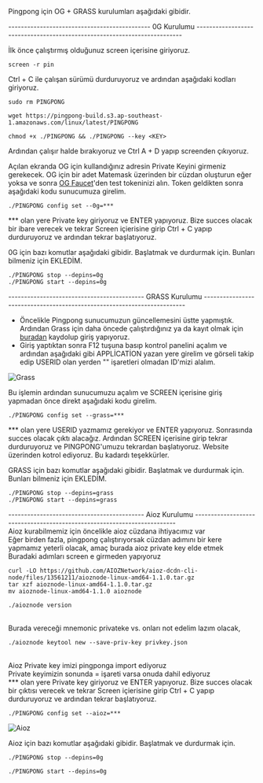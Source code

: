 Pingpong için OG + GRASS kurulumları aşağıdaki gibidir.

--------------------------------------------- 0G Kurulumu -------------------------------------------------------------------------

İlk önce çalıştırmış olduğunuz screen içerisine giriyoruz.
```console
screen -r pin
```

Ctrl + C ile çalışan sürümü durduruyoruz ve ardından aşağıdaki kodları giriyoruz.
```console
sudo rm PINGPONG

wget https://pingpong-build.s3.ap-southeast-1.amazonaws.com/linux/latest/PINGPONG

chmod +x ./PINGPONG && ./PINGPONG --key <KEY>
```
Ardından çalışır halde bırakıyoruz ve Ctrl A + D  yapıp screenden çıkıyoruz.

Açılan ekranda OG için kullandığınız adresin Private Keyini girmeniz gerekecek. OG için bir adet Matemask üzerinden bir cüzdan oluşturun eğer yoksa ve sonra [OG Faucet](https://faucet.0g.ai/)'den test tokeninizi alın. Token geldikten sonra aşağıdaki kodu sunucumuza girelim.
```console
./PINGPONG config set --0g=***
```
*** olan yere Private key giriyoruz ve ENTER yapıyoruz. Bize succes olacak bir ibare verecek ve tekrar Screen içierisine girip Ctrl + C yapıp durduruyoruz ve ardından tekrar başlatıyoruz.

0G için bazı komutlar aşağıdaki gibidir. Başlatmak ve durdurmak için. Bunları bilmeniz için EKLEDİM.
```console
./PINGPONG stop --depins=0g
./PINGPONG start --depins=0g
```


------------------------------------------- GRASS Kurulumu ------------------------------------------------------------------------

- Öncelikle Pingpong sunucumuzun güncellemesini üstte yapmıştık. Ardından Grass için daha öncede çalıştırdığınız ya da kayıt olmak için [buradan](https://app.getgrass.io/register/?referralCode=SPXaO1HbZhr9DPP) kaydolup giriş yapıyoruz.
- Giriş yaptıktan sonra F12 tuşuna basıp kontrol panelini açalım ve ardından aşağıdaki gibi APPLİCATİON yazan yere girelim ve görseli takip edip USERID olan yerden "" işaretleri olmadan ID'mizi alalım.

![Grass](https://docs.pingpong.build/~gitbook/image?url=https%3A%2F%2F4218866956-files.gitbook.io%2F%7E%2Ffiles%2Fv0%2Fb%2Fgitbook-x-prod.appspot.com%2Fo%2Fspaces%252FL3pmMG28FGN0WFBuuVhL%252Fuploads%252FbNcVe180xJSDRXk3dexe%252FGroup%25201912056010.png%3Falt%3Dmedia%26token%3D2f8745c1-7546-4374-ad13-40a8516f5781&width=768&dpr=1&quality=100&sign=bc8bd63c&sv=1)


Bu işlemin ardından sunucumuzu açalım ve SCREEN içerisine giriş yapmadan önce direkt aşağıdaki kodu girelim.
```console
./PINGPONG config set --grass=***
```
*** olan yere USERID yazmamız gerekiyor ve ENTER yapıyoruz. Sonrasında succes olacak çıktı alacağız. Ardından SCREEN içerisine girip tekrar durduruyoruz ve PINGPONG'umuzu tekrardan başlatıyoruz. Website üzerinden kotrol ediyoruz. Bu kadardı teşekkürler.

GRASS için bazı komutlar aşağıdaki gibidir. Başlatmak ve durdurmak için. Bunları bilmeniz için EKLEDİM.
```console
./PINGPONG stop --depins=grass
./PINGPONG start --depins=grass
```

------------------------------------------- Aioz Kurulumu ------------------------------------------------------------------------
<br>Aioz kurabilmemiz için öncelikle aioz cüzdana ihtiyacımız var
<br>Eğer birden fazla, pingpong çalıştırıyorsak cüzdan adımını bir kere yapmamız yeterli olacak, amaç burada aioz private key elde etmek
<br>Buradaki adımları screen e girmeden yapıyoruz
```console
curl -LO https://github.com/AIOZNetwork/aioz-dcdn-cli-node/files/13561211/aioznode-linux-amd64-1.1.0.tar.gz
tar xzf aioznode-linux-amd64-1.1.0.tar.gz
mv aioznode-linux-amd64-1.1.0 aioznode
```

```console
./aioznode version
```

<br>Burada vereceği mnemonic privateke vs. onları not edelim lazım olacak,
```console
./aioznode keytool new --save-priv-key privkey.json
```
<br>Aioz Private key imizi pingponga import ediyoruz
<br>Private keyimizin sonunda = işareti varsa onuda dahil ediyoruz 
<br>*** olan yere Private key giriyoruz ve ENTER yapıyoruz. Bize succes olacak bir çıktısı verecek ve tekrar Screen içierisine girip Ctrl + C yapıp durduruyoruz ve ardından tekrar başlatıyoruz.
```console
./PINGPONG config set --aioz=***
```

![Aioz](https://docs.pingpong.build/~gitbook/image?url=https%3A%2F%2F4218866956-files.gitbook.io%2F%7E%2Ffiles%2Fv0%2Fb%2Fgitbook-x-prod.appspot.com%2Fo%2Fspaces%252FL3pmMG28FGN0WFBuuVhL%252Fuploads%252FC53lyDIe0ZCR6HEgSDoL%252FGroup%25201912056007%2520%281%29.png%3Falt%3Dmedia%26token%3Dd3aa4135-7d3d-4985-bac8-71e719623878&width=768&dpr=4&quality=100&sign=bd784b2b&sv=1)

Aioz için bazı komutlar aşağıdaki gibidir. Başlatmak ve durdurmak için.
```console
./PINGPONG stop --depins=0g
```
```console
./PINGPONG start --depins=0g
```
